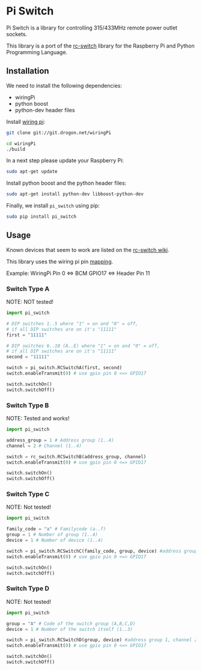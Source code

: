 # Pi Switch

Pi Switch is a library for controlling 315/433MHz remote power outlet sockets.

This library is a port of the [rc-switch](http://code.google.com/p/rc-switch/) library
for the Raspberry Pi and Python Programming Language.

## Installation
We need to install the following dependencies:

- wiringPi
- python boost
- python-dev header files

Install [wiring pi](http://wiringpi.com/download-and-install/):

```bash
git clone git://git.drogon.net/wiringPi
```

```bash
cd wiringPi
./build
```

In a next step please update your Raspberry Pi:

```bash
sudo apt-get update
```

Install python boost and the python header files:

```bash
sudo apt-get install python-dev libboost-python-dev
```

Finally, we install ```pi_switch``` using pip:

```bash
sudo pip install pi_switch
```

## Usage

Known devices that seem to work are listed on the [rc-switch wiki](http://code.google.com/p/rc-switch/wiki/List_KnownDevices).

This library uses the wiring pi pin [mapping](http://wiringpi.com/pins/).

Example: WiringPi Pin 0 <=> BCM GPIO17 <=> Header Pin 11

### Switch Type A

NOTE: NOT tested!

```python
import pi_switch

# DIP switches 1..5 where "1" = on and "0" = off,
# if all DIP switches are on it's "11111"
first = "11111"

# DIP switches 6..10 (A..E) where "1" = on and "0" = off,
# if all DIP switches are on it's "11111"
second = "11111"

switch = pi_switch.RCSwitchA(first, second)
switch.enableTransmit(0) # use gpio pin 0 <=> GPIO17

switch.switchOn()
switch.switchOff()
```

### Switch Type B
NOTE: Tested and works!

```python
import pi_switch

address_group = 1 # Address group (1..4)
channel = 2 # Channel (1..4)

switch = rc_switch.RCSwitchB(address_group, channel)
switch.enableTransmit(0) # use gpio pin 0 <=> GPIO17

switch.switchOn()
switch.switchOff()
```

### Switch Type C
NOTE: Not tested!

```python
import pi_switch

family_code = "a" # Familycode (a..f)
group = 1 # Number of group (1..4)
device = 1 # Number of device (1..4)

switch = pi_switch.RCSwitchC(family_code, group, device) #address group 1, channel 2
switch.enableTransmit(0) # use gpio pin 0 <=> GPIO17

switch.switchOn()
switch.switchOff()
```

### Switch Type D
NOTE: Not tested!

```python
import pi_switch

group = "A" # Code of the switch group (A,B,C,D)
device = 1 # Number of the switch itself (1..3)

switch = pi_switch.RCSwitchD(group, device) #address group 1, channel 2
switch.enableTransmit(0) # use gpio pin 0 <=> GPIO17

switch.switchOn()
switch.switchOff()
```
